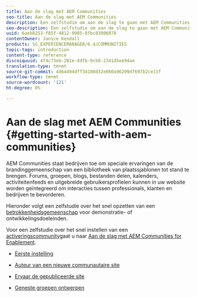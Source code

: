 ```yaml
---
title: Aan de slag met AEM Communities
seo-title: Aan de slag met AEM Communities
description: Een zelfstudie om aan de slag te gaan met AEM Communities
seo-description: Een zelfstudie om aan de slag te gaan met AEM Communities
uuid: 6aeb8253-f85f-4812-9985-8fbc83006078
contentOwner: Janice Kendall
products: SG_EXPERIENCEMANAGER/6.4/COMMUNITIES
topic-tags: introduction
content-type: reference
discoiquuid: 4f4c73eb-281e-4dfb-9cb0-2341d5ee94ae
translation-type: tm+mt
source-git-commit: 4d64494dff34108d32e060a96209df697b2ce11f
workflow-type: tm+mt
source-wordcount: '121'
ht-degree: 0%

---
```



# Aan de slag met AEM Communities {#getting-started-with-aem-communities}

AEM Communities staat bedrijven toe om speciale ervaringen van de brandinggemeenschap van een bibliotheek van plaatssjablonen tot stand te brengen. Forums, groepen, blogs, bestanden delen, kalenders, activiteitenfeeds en uitgebreide gebruikersprofielen kunnen in uw website worden geïntegreerd om interacties tussen professionals, klanten en bedrijven te bevorderen.

Hieronder volgt een zelfstudie over het snel opzetten van een [betrokkenheidsgemeenschap](overview.md#engagement-community) voor demonstratie- of ontwikkelingsdoeleinden.

Voor een zelfstudie over het snel instellen van een [activeringscommunity](overview.md#enablement-community)gaat u naar [Aan de slag met AEM Communities for Enablement](getting-started-enablement.md).

* [Eerste instelling](setup.md)

* [Auteur van een nieuwe communautaire site](create-site.md)

* [Ervaar de gepubliceerde site](published-site.md)

* [Geneste groepen ontwerpen](nested-groups.md)

